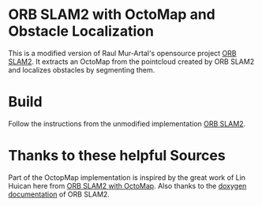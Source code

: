 # ORB SLAM2 with OctoMap and Obstacle Localization
This is a modified version of Raul Mur-Artal's opensource project [ORB SLAM2](https://github.com/raulmur/ORB_SLAM2.git "Link to ORB SLAM2 Github"). It extracts an OctoMap from the pointcloud created by ORB SLAM2 and localizes obstacles by segmenting them.

# Build
Follow the instructions from the unmodified implementation [ORB SLAM2](https://github.com/raulmur/ORB_SLAM2.git "Link to ORB SLAM2 Github"). 

# Thanks to these helpful Sources
Part of the OctopMap implementation is inspired by the great work of Lin Huican here from [ORB SLAM2 with OctoMap](https://github.com/LinHuican/ORB_SLAM2_with_OctoMap.git "Link to ORB SLAM2 with OctoMap Github"). Also thanks to the [doxygen documentation](http://code.luohuiwu.cc/annotated.html "Link to Doxygen Documentation") of ORB SLAM2.
